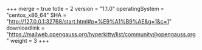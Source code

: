 +++
merge = true
totle = 2
version = "1.1.0"
operatingSystem = "centos_x86_64"
SHA = "http://127.0.0.1:32768/start.html#p=%E9%A1%B9%AE&g=1&c=1"
downloadlink = "https://mailweb.opengauss.org/hyperkitty/list/community@opengauss.org"
weight =  3
+++